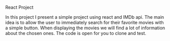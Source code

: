 React Project

In this project I present a simple project using react and IMDb api.
The main idea is to allow the user to immediately search for their favorite movies with a simple button.
When displaying the movies we will find a lot of information about the chosen ones.
The code is open for you to clone and test.

